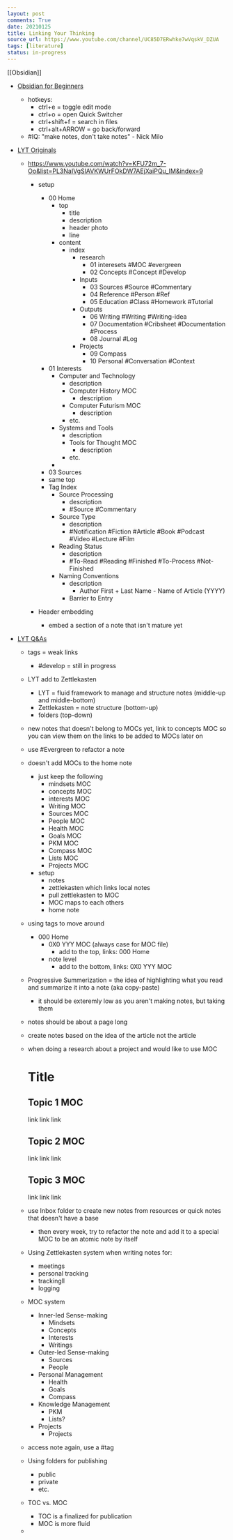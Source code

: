```yaml
---
layout: post
comments: True
date: 20210125
title: Linking Your Thinking
source_url: https://www.youtube.com/channel/UC85D7ERwhke7wVqskV_DZUA
tags: [literature]
status: in-progress
---
```


[[Obsidian]]

-   [Obsidian for Beginners](https://www.youtube.com/playlist?list=PL3NaIVgSlAVLHty1-NuvPa9V0b0UwbzBd)

    -   hotkeys:
        -   ctrl+e = toggle edit mode
        -   ctrl+o = open Quick Switcher
        -   ctrl+shift+f = search in files
        -   ctrl+alt+ARROW = go back/forward
    -   #IQ: "make notes, don't take notes" - Nick Milo

-   [LYT Originals](https://www.youtube.com/playlist?list=PL3NaIVgSlAVKWllUrFOkDW7AEjXaiPQu_IM)

    -   https://www.youtube.com/watch?v=KFU72m_7-Oo&list=PL3NaIVgSlAVKWUrFOkDW7AEjXaiPQu_IM&index=9

        -   setup

            -   00 Home
                -   top
                    -   title
                    -   description
                    -   header photo
                    -   line
                -   content
                    -   index
                        -   research
                            -   01 interesets #MOC #evergreen
                            -   02 Concepts #Concept #Develop
                        -   Inputs
                            -   03 Sources #Source #Commentary
                            -   04 Reference #Person #Ref
                            -   05 Education #Class #Homework #Tutorial
                        -   Outputs
                            -   06 Writing #Writing #Writing-idea
                            -   07 Documentation #Cribsheet #Documentation #Process
                            -   08 Journal #Log
                        -   Projects
                            -   09 Compass
                            -   10 Personal #Conversation #Context
            -   01 Interests
                -   Computer and Technology
                    -   description
                    -   Computer History MOC
                        -   description
                    -   Computer Futurism MOC
                        -   description
                    -   etc.
                -   Systems and Tools
                    -   description
                    -   Tools for Thought MOC
                        -   description
                    -   etc.
                -
            -   03 Sources
            -   same top
            -   Tag Index
                -   Source Processing
                    -   description
                    -   #Source #Commentary
                -   Source Type
                    -   description
                    -   #Notification #Fiction #Article #Book #Podcast #Video #Lecture #Film
                -   Reading Status
                    -   description
                    -   #To-Read #Reading #Finished #To-Process #Not-Finished
                -   Naming Conventions
                    -   description
                        -   Author First + Last Name - Name of Article (YYYY)
                    -   Barrier to Entry

        -   Header embedding
            -   embed a section of a note that isn't mature yet

-   [LYT Q&As](https://www.youtube.com/playlist?list=PL3NaIVgSlAVIPg_6Ed1p887CBXMi-Kn2X)

    -   tags = weak links
        -   #develop = still in progress
    -   LYT add to Zettlekasten
        -   LYT = fluid framework to manage and structure notes (middle-up and middle-bottom)
        -   Zettlekasten = note structure (bottom-up)
        -   folders (top-down)
    -   new notes that doesn't belong to MOCs yet, link to concepts MOC so you can view them on the links to be added to MOCs later on
    -   use #Evergreen to refactor a note
    -   doesn't add MOCs to the home note
        -   just keep the following
            -   mindsets MOC
            -   concepts MOC
            -   interests MOC
            -   Writing MOC
            -   Sources MOC
            -   People MOC
            -   Health MOC
            -   Goals MOC
            -   PKM MOC
            -   Compass MOC
            -   Lists MOC
            -   Projects MOC
        -   setup
            -   notes
            -   zettlekasten which links local notes
            -   pull zettlekasten to MOC
            -   MOC maps to each others
            -   home note
    -   using tags to move around
        -   000 Home
            -   0X0 YYY MOC (always case for MOC file)
                -   add to the top, links: 000 Home
            -   note level
                -   add to the bottom, links: 0X0 YYY MOC
    -   Progressive Summerization = the idea of highlighting what you read and summarize it into a note (aka copy-paste)
        -   it should be exteremly low as you aren't making notes, but taking them
    -   notes should be about a page long
    -   create notes based on the idea of the article not the article
    -   when doing a research about a project and would like to use MOC

        # Title

        ## Topic 1 MOC

        link
        link
        link

        ## Topic 2 MOC

        link
        link
        link

        ## Topic 3 MOC

        link
        link
        link

    -   use Inbox folder to create new notes from resources or quick notes that doesn't have a base
        -   then every week, try to refactor the note and add it to a special MOC to be an atomic note by itself
    -   Using Zettlekasten system when writing notes for:
        -   meetings
        -   personal tracking
        -   trackingll
        -   logging
    -   MOC system
        -   Inner-led Sense-making
            -   Mindsets
            -   Concepts
            -   Interests
            -   Writings
        -   Outer-led Sense-making
            -   Sources
            -   People
        -   Personal Management
            -   Health
            -   Goals
            -   Compass
        -   Knowledge Management
            -   PKM
            -   Lists?
        -   Projects
            -   Projects
    -   access note again, use a #tag
    -   Using folders for publishing
        -   public
        -   private
        -   etc.
    -   TOC vs. MOC
        -   TOC is a finalized for publication
        -   MOC is more fluid
    -
